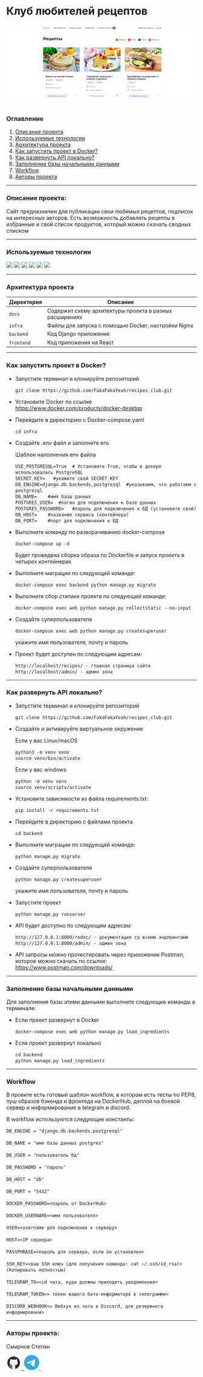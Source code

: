 # **Клуб любителей рецептов**


![img.png](/data/img.png)

### Оглавление
<ol>
 <li><a href="#description">Описание проекта</a></li>
 <li><a href="#stack">Используемые технологии</a></li>
 <li><a href="#architecture">Архитектура проекта</a></li>
 <li><a href="#docker">Как запустить проект в Docker?</a></li>
 <li><a href="#start_project">Как развернуть API локально?</a></li>
 <li><a href="#load_data">Заполнение базы начальными данными</a></li>
 <li><a href="#workflow">Workflow</a></li>
 <li><a href="#author">Авторы проекта</a></li>
</ol>


---
### Описание проекта:<a name="description"></a>
Сайт предназначен для публикации свои любимых рецептов, подписок на интересных
авторов. Есть возможность добавлять рецепты в избранные и свой список продуктов,
который можно скачать сводных списком

---
### **Используемые технологии**<a name="stack"></a>
![](https://img.shields.io/badge/Python-3776AB?style=for-the-badge&logo=python&logoColor=white)
![](https://img.shields.io/badge/Django-092E20?style=for-the-badge&logo=django&logoColor=green)
![](https://img.shields.io/badge/PostgreSQL-316192?style=for-the-badge&logo=postgresql&logoColor=white)
![](https://img.shields.io/badge/DJANGO-REST-ff1709?style=for-the-badge&logo=django&logoColor=white&color=ff1709&labelColor=gray)
![](https://img.shields.io/badge/Nginx-009639?style=for-the-badge&logo=nginx&logoColor=white)
![](https://img.shields.io/badge/Docker-2CA5E0?style=for-the-badge&logo=docker&logoColor=white)

---

### Архитектура проекта<a name="architecture"></a>

| Директория    | Описание                                                 |
|---------------|----------------------------------------------------------|
| `docs`        | Содержит схему архитектуры проекта в разных расширениях  |
| `infra`       | Файлы для запуска с помощью Docker, настройки Nginx      |
| `backend`     | Код Django приложения                                    |
| `frontend`    | Код приложения на React                                  |

---
### Как запустить проект в Docker?<a name="docker"></a>
* Запустите терминал и клонируйте репозиторий 
    ```
    git clone https://github.com/FakaFakaYeah/recipes_club.git
    ```

* Установите Docker по ссылке https://www.docker.com/products/docker-desktop

* Перейдите в директорию с Docker-compose.yaml
    ```
    cd infra
    ```

* Создайте .env файл и заполните его

  Шаблон наполнения env файла
    ```
  USE_POSTGRESQL=True  # Установите True, чтобы в докере использовалась PostgreSQL
  SECRET_KEY=   #укажите свой SECRET_KEY
  DB_ENGINE=django.db.backends.postgresql  #указываем, что работаем с postgresql
  DB_NAME=    #имя базы данных
  POSTGRES_USER=  #логин для подключения к базе данных
  POSTGRES_PASSWORD=   #пароль для подключения к БД (установите свой)
  DB_HOST=    #название сервиса (контейнера)
  DB_PORT=    #порт для подключения к БД
    ```

* Выполните команду по разворачиванию docker-compose
    ```
    docker-compose up -d
    ```

  Будет проведена сборка образа по Dockerfile и запуск проекта в четырех контейнерах

* Выполните миграции по следующей команде:
    ```
    docker-compose exec backend python manage.py migrate
    ```
  
* Выполните сбор статики проекта по следующей команде:
    ```
    docker-compose exec web python manage.py collectstatic --no-input
    ```

* Cоздайте суперпользователя
  ```
  docker-compose exec web python manage.py createsuperuser
  ```
  укажите имя пользователя, почту и пароль

* Проект будет доступен по следующим адресам:
  ```
  http://localhost/recipes/ - главная страница сайта
  http://localhost/admin/ - админ зона
  ```
  
___
### Как развернуть API локально?<a name="start_project"></a>

* Запустите терминал и клонируйте репозиторий 
    ```
    git clone https://github.com/FakaFakaYeah/recipes_club.git
    ```
* Создайте и активируйте виртуальное окружение

  Если у вас Linux/macOS

  ```
  python3 -m venv venv
  source venv/bin/activate
  ```
  
  Если у вас windows

  ```
  python -m venv venv
  source venv/scripts/activate
  ```
  
* Установите зависимости из файла requirements.txt:

  ```
  pip install -r requirements.txt
  ```

* Перейдите в директорию с файлами проекта
  ```
  cd backend
  ```

* Выполните миграции по следующей команде:
  ```
  python manage.py migrate
  ```

* Создайте суперпользователя
  ```
  python manage.py createsuperuser
  ```
  укажите имя пользователя, почту и пароль
  
* Запустите проект
  ```
  python manage.py runserver
  ```
  
* API будет доступно по следующим адресам:
  ```
  http://127.0.0.1:8000/redoc/ - документация со всеми эндпоинтами
  http://127.0.0.1:8000/admin/ - админ зона
  ```

* API запросы можно протестировать через приложение Postman, которое можно скачать по ссылке: https://www.postman.com/downloads/

---
### Заполнение базы начальными данными<a name="load_data"></a>


Для заполнения базы этими данными выполните следующие команды в терминале:

* Если проект развернут в Docker
    ```
    docker-compose exec web python manage.py load_ingredients
    ```
* Если проект развернут локально
    ```
    cd backend
    python manage.py load_ingredients
    ```

---
### Workflow<a name="workflow"></a>

В проекте есть готовый шаблон workflow, в котором есть тесты по PEP8, пуш образов
бэкенда и фронтеда на DockerHub, деплой на боевой сервер и информирование в telegram и discord.

В workflow используются следующие константы:

```
DB_ENGINE = "django.db.backends.postgresql"

DB_NAME = "имя базы данных postgres"

DB_USER = "пользователь бд"

DB_PASSWORD = "пароль"

DB_HOST = "db"

DB_PORT = "5432"

DOCKER_PASSWORD=<пароль от DockerHub>

DOCKER_USERNAME=<имя пользователя>

USER=<username для подключения к серверу>

HOST=<IP сервера>

PASSPHRASE=<пароль для сервера, если он установлен>

SSH_KEY=<ваш SSH ключ (для получения команда: cat ~/.ssh/id_rsa)>(Копировать полностью)

TELEGRAM_TO=<id чата, куда должны приходить уведомления>

TELEGRAM_TOKEN<= токен вашего бота-информатора в телеграмме>

DISCORD_WEBHOOK<= Вебхук из чата в Discord, для резервного информировани>
```
---

### Авторы проекта:<a name="author"></a>
Смирнов Степан
<div>
  <a href="https://github.com/FakaFakaYeah">
    <img src="https://github.com/FakaFakaYeah/FakaFakaYeah/blob/main/files/images/GitHub.png" title="GitHub" alt="Github" width="39" height="39"/>&nbsp
  </a>
  <a href="https://t.me/s_smirnov_work" target="_blank">
      <img src="https://github.com/FakaFakaYeah/FakaFakaYeah/blob/main/files/images/telegram.png" title="Telegram" alt="Telegram" width="40" height="40"/>&nbsp
  </a>
</div>
